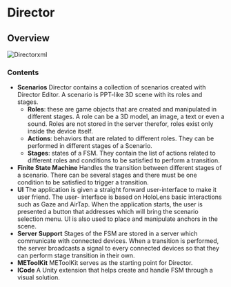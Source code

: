 # Director

## Overview	

![Directorxml](C:\Users\DataMesh\Documents\GitHub\Directorxml.png)

  ### Contents

- **Scenarios**
  Director contains a collection of scenarios created with Director Editor. A scenario is PPT-like 3D scene with its roles and stages.
  - **Roles**: these are game objects that are created and manipulated in different stages. A role can be 	     		a 3D model, an image, a text or even a sound.  Roles are not stored in the server therefor, roles exist only inside the device itself. 
  - **Actions**: behaviors that are related to different roles. They can be performed in different stages of 		a Scenario.
  - **Stages**: states of a FSM. They contain the list of actions related to different roles and conditions to	       be satisfied to perform a transition.
- **Finite State Machine**
  Handles the transition between different stages of a scenario. There can be several stages and there must be one condition to be satisfied to trigger a transition. 
- **UI**
  The application is given a straight forward user-interface to make it user friend. The user- interface is based on HoloLens basic interactions such as Gaze and AirTap. When the application starts, the user is presented a button that addresses which will bring the scenario selection menu. UI is also used to place and manipulate anchors in the scene. 
- **Server Support**
  Stages of the FSM are stored in a server which communicate with connected devices. When a transition is performed, the server broadcasts a signal to every connected devices so that they can perform stage transition in their own.
- **METoolKit** 
  METoolKit serves as the starting point for Director.
- **ICode**
  A Unity extension that helps create and handle FSM through a visual solution. 
